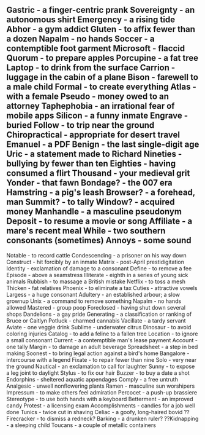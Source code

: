   Gastric - a finger-centric prank
  Sovereignty - an autonomous shirt
  Emergency - a rising tide
  Abhor - a gym addict
  Gluten - to affix fewer than a dozen
  Napalm - no hands
  Soccer - a contemptible foot garment
  Microsoft - flaccid
  Quorum - to prepare apples
  Porcupine - a fat tree
  Laptop - to drink from the surface
  Carrion - luggage in the cabin of a plane
  Bison - farewell to a male child
  Formal - to create everything
  Atlas - with a female
  Pseudo - money owed to an attorney
  Taphephobia - an irrational fear of mobile apps
  Silicon - a funny inmate
  Engrave - buried
  Follow - to trip near the ground
  Chiropractical - appropriate for desert travel
  Emanuel - a PDF
  Benign - the last single-digit age
  Uric - a statement made to Richard
  Nineties - bullying by fewer than ten
  Eighties - having consumed a flirt
  Thousand - your medieval grit
  Yonder - that fawn
  Bondage? - the 007 era
  Hamstring - a pig's leash
  Browser? - a forehead, man
  Summit? - to tally
  Window? - acquired money
  Manhandle - a masculine pseudonym
  Deposit - to resume a movie or song
  Affiliate - a mare's recent meal
  While - two southern consonants (sometimes)
  Annoys - some sound
  ----
  Notable - to record cattle
  Condescending - a prisoner on his way down
  Construct - hit forcibly by an inmate
  Matrix - post-April prestidigitation
  Identity - exclamation of damage to a consonant
  Define - to remove a fee
  Episode - above a seamstress
  Illiterate - eighth in a series of young sick animals
  Rubbish - to massage a British mistake
  Netflix - to toss a mesh
  Thicken - fat relatives
  Phoenix - to eliminate a tax
  Cuties - attractive vowels
  Largess - a huge consonant
  Adultery - an established arbour; a slow grownup
  Unix - a command to remove something
  Napalm - no hands allowed
  Mastered - group poop
  Foreclosed - having shut down several shops
  Dandelions - a gay pride
  Generating - a classification or ranking of Bruce or Caitlyn
  Potluck - charmed cannabis
  Vacillate - a tardy servant
  Aviate - one veggie drink
  Sublime - underwater citrus 
  Dinosaur - to avoid coloring injuries
  Catalog - to add a feline to a fallen tree
  Location - to ignore a small consonant
  Current - a contemptible man's lease payment
  Account - one tally
  Margin - to damage an adult beverage
  Spreadsheet - a step in bed making
  Soonest - to bring legal action against a bird's home
  Bangalore - intercourse with a legend
  Fixate - to repair fewer than nine
  Solo - very near the ground
  Nautical - an exclamation to call for laughter
  Sunny - to expose a leg joint to daylight
  Stylus - to fix our hair
  Buzzer - to buy a date a shot
  Endorphins - sheltered aquatic appendages
  Comply - a free untruth
  Analgesic - unwell nonflowering plants
  Ramen - masculine sun worshipers
  Impressum - to make others feel admiration
  Percocet - a push-up brassiere
  Stereotype - to use both hands with a keyboard
  Betterment - an improved candy
  Protest - a licensing exam
  Accomplishments - candies for a job well done
  Tunics - twice cut in shaving
  Celiac - a goofy, long-haired bovid
  ?? Firecracker - to dismiss a redneck?
  Barking - a drunken ruler?
  ??Kidnapping - a sleeping child
  Toucans - a couple of metallic containers
  